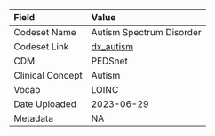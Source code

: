 |Field            |Value                    |
|:----------------|:------------------------|
|Codeset Name     |Autism Spectrum Disorder |
|Codeset Link     |[dx_autism](https://github.com/PEDSnet/Variable-Dictionary/blob/main/conditions/dx_autism.csv)|
|CDM              |PEDSnet                  |
|Clinical Concept |Autism                   |
|Vocab            |LOINC                    |
|Date Uploaded    |2023-06-29               |
|Metadata         |NA                       |
